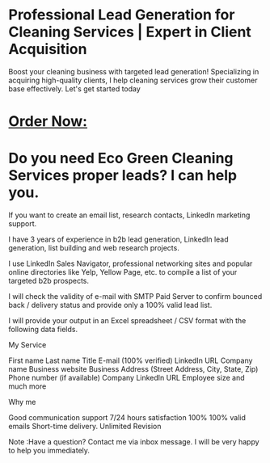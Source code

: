 # Professional Lead Generation for Cleaning Services | Expert in Client Acquisition
Boost your cleaning business with targeted lead generation! Specializing in acquiring high-quality clients, I help cleaning services grow their customer base effectively. Let's get started today

# [Order Now:](https://www.facebook.com/profile.php?id=61566916718150)
# Do you need Eco Green Cleaning Services proper leads? I can help you.



If you want to create an email list, research contacts, LinkedIn marketing support.

I have 3 years of experience in b2b lead generation, LinkedIn lead generation, list building and web research projects.



I use LinkedIn Sales Navigator, professional networking sites and popular online directories like Yelp, Yellow Page, etc. to compile a list of your targeted b2b prospects.



I will check the validity of e-mail with SMTP Paid Server to confirm bounced back / delivery status and provide only a 100% valid lead list.



I will provide your output in an Excel spreadsheet / CSV format with the following data fields.



My Service



First name
Last name
Title
E-mail (100% verified)
LinkedIn URL
Company name
Business website
Business Address (Street Address, City, State, Zip)
Phone number (if available)
Company LinkedIn URL
Employee size and much more


Why me



Good communication
support 7/24 hours
satisfaction 100%
100% valid emails
Short-time delivery.
Unlimited Revision
 

Note :Have a question? Contact me via inbox message. I will be very happy to help you immediately.
